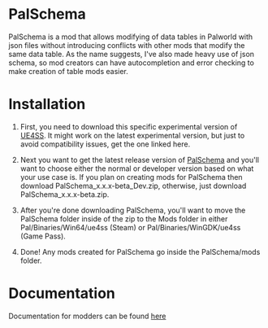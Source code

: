 # PalSchema
PalSchema is a mod that allows modifying of data tables in Palworld with json files without introducing conflicts with other mods that modify the same data table. As the name suggests, I've also made heavy use of json schema, so mod creators can have autocompletion and error checking to make creation of table mods easier.

# Installation
1. First, you need to download this specific experimental version of [UE4SS](https://github.com/UE4SS-RE/RE-UE4SS/releases/download/experimental/UE4SS_v3.0.1-253-g154f502.zip). It might work on the latest experimental version, but just to avoid compatibility issues, get the one linked here.

2. Next you want to get the latest release version of [PalSchema](https://github.com/Okaetsu/PalSchema/releases) and you'll want to choose either the normal or developer version based on what your use case is. If you plan on creating mods for PalSchema then download PalSchema_x.x.x-beta_Dev.zip, otherwise, just download PalSchema_x.x.x-beta.zip.

3. After you're done downloading PalSchema, you'll want to move the PalSchema folder inside of the zip to the Mods folder in either Pal/Binaries/Win64/ue4ss (Steam) or Pal/Binaries/WinGDK/ue4ss (Game Pass).

4. Done! Any mods created for PalSchema go inside the PalSchema/mods folder.

# Documentation

Documentation for modders can be found [here](https://okaetsu.github.io/PalSchema/docs/gettingstarted)

